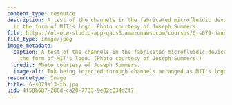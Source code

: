 ```yaml
---
content_type: resource
description: A test of the channels in the fabricated microfluidic device designed
  in the form of MIT's logo. Photo courtesy of Joseph Summers.
file: https://ol-ocw-studio-app-qa.s3.amazonaws.com/courses/6-s079-nanomaker-spring-2013/4f58b687286dca2077339e82c034d2f7_6-s079s13-th.jpg
file_type: image/jpeg
image_metadata:
  caption: A test of the channels in the fabricated microfluidic device designed in
    the form of MIT's logo. (Photo courtesy of Joseph Summers.)
  credit: Photo courtesy of Joseph Summers.
  image-alt: Ink being injected through channels arranged as MIT's logo.
resourcetype: Image
title: 6-s079s13-th.jpg
uid: 4f58b687-286d-ca20-7733-9e82c034d2f7
---
```

